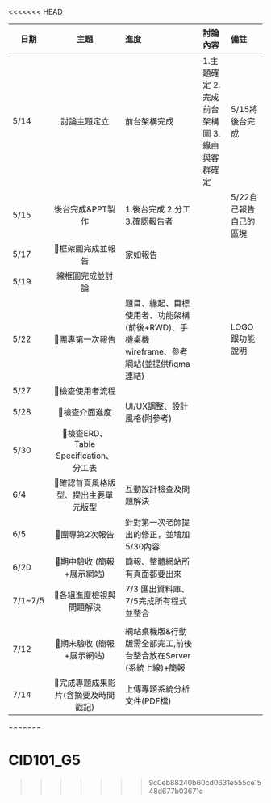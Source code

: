 <<<<<<< HEAD

| 日期          |  主題                             | 進度  | 討論內容 | 備註  |
| ------------- |:--------------------:|:----------|:-------|:----------|
| 5/14 | 討論主題定立 | 前台架構完成 | 1.主題確定 2.完成前台架構圖 3.緣由與客群確定 | 5/15將後台完成 |
| 5/15 | 後台完成&PPT製作 |1.後台完成 2.分工 3.確認報告者 | | 5/22自己報告自己的區塊 |
| 5/17 | :crab:框架圖完成並報告 | 家如報告 | | |
| 5/19 | 線框圖完成並討論 |  | | |
| 5/22 | :crab:團專第一次報告 |題目、緣起、目標使用者、功能架構(前後+RWD)、手機桌機wireframe、參考網站(並提供figma連結)| |LOGO跟功能說明|
| 5/27 | :crab:檢查使用者流程 | | | |
| 5/28 | :crab:檢查介面進度 | UI/UX調整、設計風格(附參考) | | |
| 5/30 | :crab:檢查ERD、Table Specification、分工表 | | | |
| 6/4 | :crab:確認首頁風格版型、提出主要單元版型 |互動設計檢查及問題解決 | | |
| 6/5 | :crab:團專第2次報告 |針對第一次老師提出的修正，並增加5/30內容 | | |
| 6/20 | :crab:期中驗收 (簡報+展示網站) |簡報、整體網站所有頁面都要出來| | |
| 7/1~7/5 | :crab:各組進度檢視與問題解決 |7/3 匯出資料庫、7/5完成所有程式並整合
| | |
| 7/12 | :crab:期末驗收 (簡報+展示網站) |網站桌機版&行動版需全部完工,前後台整合放在Server (系統上線)+簡報 | | |
| 7/14 | :crab:完成專題成果影片(含摘要及時間戳記) |上傳專題系統分析文件(PDF檔) | | |
=======
# CID101_G5
>>>>>>> 9c0eb88240b60cd0631e555ce1548d677b03671c
